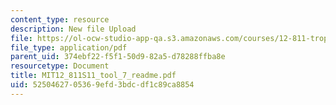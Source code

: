 ```yaml
---
content_type: resource
description: New file Upload
file: https://ol-ocw-studio-app-qa.s3.amazonaws.com/courses/12-811-tropical-meteorology-spring-2011/5250462705369efd3bdcdf1c89ca8854_MIT12_811S11_tool_7_readme.pdf
file_type: application/pdf
parent_uid: 374ebf22-f5f1-50d9-82a5-d78288ffba8e
resourcetype: Document
title: MIT12_811S11_tool_7_readme.pdf
uid: 52504627-0536-9efd-3bdc-df1c89ca8854
---
```

